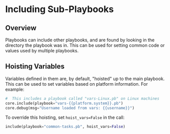 # Including Sub-Playbooks

## Overview

Playbooks can include other playbooks, and are found by looking in the directory the
playbook was in.  This can be used for setting common code or values used by multiple
playbooks.

## Hoisting Variables

Variables defined in them are, by default, "hoisted" up to the main playbook.  This can
be used to set variables based on platform information.  For example:

```python
#  This includes a playbook called "vars-Linux.pb" on Linux machines
core.include(playbook="vars-{{platform.system}}.pb")
core.debug(msg="Username loaded from vars: {{username}}")
```

To override this hoisting, set `hoist_vars=False` in the call:

```python
include(playbook="common-tasks.pb", hoist_vars=False)
```

<!-- vim: set tw=90: -->

